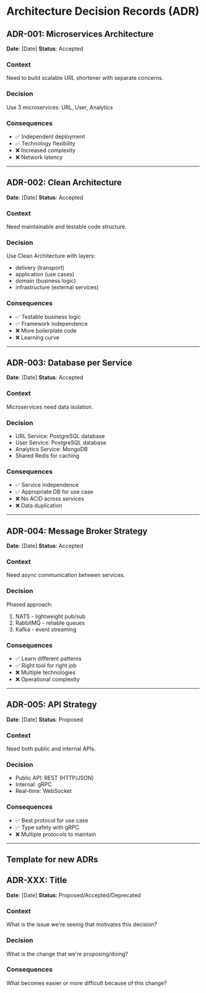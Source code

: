 # Architecture Decision Records (ADR)

## ADR-001: Microservices Architecture
**Date**: [Date]
**Status**: Accepted

### Context
Need to build scalable URL shortener with separate concerns.

### Decision
Use 3 microservices: URL, User, Analytics

### Consequences
- ✅ Independent deployment
- ✅ Technology flexibility
- ❌ Increased complexity
- ❌ Network latency

---

## ADR-002: Clean Architecture
**Date**: [Date]
**Status**: Accepted

### Context
Need maintainable and testable code structure.

### Decision
Use Clean Architecture with layers:
- delivery (transport)
- application (use cases)
- domain (business logic)
- infrastructure (external services)

### Consequences
- ✅ Testable business logic
- ✅ Framework independence
- ❌ More boilerplate code
- ❌ Learning curve

---

## ADR-003: Database per Service
**Date**: [Date]
**Status**: Accepted

### Context
Microservices need data isolation.

### Decision
- URL Service: PostgreSQL database
- User Service: PostgreSQL database
- Analytics Service: MongoDB
- Shared Redis for caching

### Consequences
- ✅ Service independence
- ✅ Appropriate DB for use case
- ❌ No ACID across services
- ❌ Data duplication

---

## ADR-004: Message Broker Strategy
**Date**: [Date]
**Status**: Accepted

### Context
Need async communication between services.

### Decision
Phased approach:
1. NATS - lightweight pub/sub
2. RabbitMQ - reliable queues
3. Kafka - event streaming

### Consequences
- ✅ Learn different patterns
- ✅ Right tool for right job
- ❌ Multiple technologies
- ❌ Operational complexity

---

## ADR-005: API Strategy
**Date**: [Date]
**Status**: Proposed

### Context
Need both public and internal APIs.

### Decision
- Public API: REST (HTTP/JSON)
- Internal: gRPC
- Real-time: WebSocket

### Consequences
- ✅ Best protocol for use case
- ✅ Type safety with gRPC
- ❌ Multiple protocols to maintain

---

## Template for new ADRs

## ADR-XXX: Title
**Date**: [Date]
**Status**: Proposed/Accepted/Deprecated

### Context
What is the issue we're seeing that motivates this decision?

### Decision
What is the change that we're proposing/doing?

### Consequences
What becomes easier or more difficult because of this change?